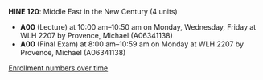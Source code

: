 **HINE 120**: Middle East in the New Century (4 units)

- **A00** (Lecture) at 10:00 am–10:50 am on Monday, Wednesday, Friday at WLH 2207 by Provence, Michael (A06341138)
- **A00** (Final Exam) at 8:00 am–10:59 am on Monday at WLH 2207 by Provence, Michael (A06341138)

[Enrollment numbers over time](./HINE120.tsv)
